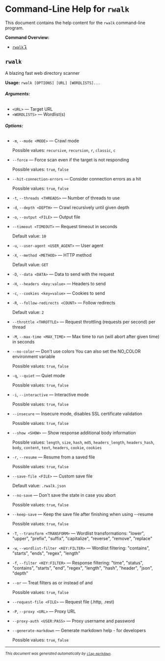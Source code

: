 # Command-Line Help for `rwalk`

This document contains the help content for the `rwalk` command-line program.

**Command Overview:**

* [`rwalk`↴](#rwalk)

## `rwalk`

A blazing fast web directory scanner

**Usage:** `rwalk [OPTIONS] [URL] [WORDLISTS]...`

###### **Arguments:**

* `<URL>` — Target URL
* `<WORDLISTS>` — Wordlist(s)

###### **Options:**

* `-m`, `--mode <MODE>` — Crawl mode

  Possible values: `recursive`, `recursion`, `r`, `classic`, `c`

* `--force` — Force scan even if the target is not responding

  Possible values: `true`, `false`

* `--hit-connection-errors` — Consider connection errors as a hit

  Possible values: `true`, `false`

* `-t`, `--threads <THREADS>` — Number of threads to use
* `-d`, `--depth <DEPTH>` — Crawl recursively until given depth
* `-o`, `--output <FILE>` — Output file
* `--timeout <TIMEOUT>` — Request timeout in seconds

  Default value: `10`
* `-u`, `--user-agent <USER_AGENT>` — User agent
* `-X`, `--method <METHOD>` — HTTP method

  Default value: `GET`
* `-D`, `--data <DATA>` — Data to send with the request
* `-H`, `--headers <key:value>` — Headers to send
* `-c`, `--cookies <key=value>` — Cookies to send
* `-R`, `--follow-redirects <COUNT>` — Follow redirects

  Default value: `2`
* `--throttle <THROTTLE>` — Request throttling (requests per second) per thread
* `-M`, `--max-time <MAX_TIME>` — Max time to run (will abort after given time) in seconds
* `--no-color` — Don't use colors You can also set the NO_COLOR environment variable

  Possible values: `true`, `false`

* `-q`, `--quiet` — Quiet mode

  Possible values: `true`, `false`

* `-i`, `--interactive` — Interactive mode

  Possible values: `true`, `false`

* `--insecure` — Insecure mode, disables SSL certificate validation

  Possible values: `true`, `false`

* `--show <SHOW>` — Show response additional body information

  Possible values: `length`, `size`, `hash`, `md5`, `headers_length`, `headers_hash`, `body`, `content`, `text`, `headers`, `cookie`, `cookies`

* `-r`, `--resume` — Resume from a saved file

  Possible values: `true`, `false`

* `--save-file <FILE>` — Custom save file

  Default value: `.rwalk.json`
* `--no-save` — Don't save the state in case you abort

  Possible values: `true`, `false`

* `--keep-save` — Keep the save file after finishing when using --resume

  Possible values: `true`, `false`

* `-T`, `--transform <TRANSFORM>` — Wordlist transformations: "lower", "upper", "prefix", "suffix", "capitalize", "reverse", "remove", "replace"
* `-w`, `--wordlist-filter <KEY:FILTER>` — Wordlist filtering: "contains", "starts", "ends", "regex", "length"
* `-f`, `--filter <KEY:FILTER>` — Response filtering: "time", "status", "contains", "starts", "end", "regex", "length", "hash", "header", "json", "depth"
* `--or` — Treat filters as or instead of and

  Possible values: `true`, `false`

* `--request-file <FILE>` — Request file (.http, .rest)
* `-P`, `--proxy <URL>` — Proxy URL
* `--proxy-auth <USER:PASS>` — Proxy username and password
* `--generate-markdown` — Generate markdown help - for developers

  Possible values: `true`, `false`




<hr/>

<small><i>
    This document was generated automatically by
    <a href="https://crates.io/crates/clap-markdown"><code>clap-markdown</code></a>.
</i></small>

